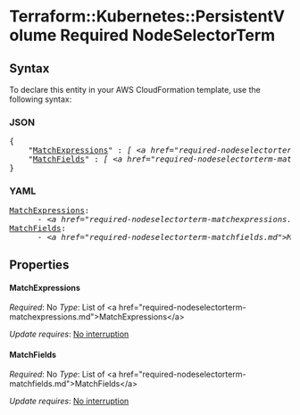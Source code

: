 # Terraform::Kubernetes::PersistentVolume Required NodeSelectorTerm

## Syntax

To declare this entity in your AWS CloudFormation template, use the following syntax:

### JSON

<pre>
{
    "<a href="#matchexpressions" title="MatchExpressions">MatchExpressions</a>" : <i>[ &lt;a href=&#34;required-nodeselectorterm-matchexpressions.md&#34;&gt;MatchExpressions&lt;/a&gt;, ... ]</i>,
    "<a href="#matchfields" title="MatchFields">MatchFields</a>" : <i>[ &lt;a href=&#34;required-nodeselectorterm-matchfields.md&#34;&gt;MatchFields&lt;/a&gt;, ... ]</i>
}
</pre>

### YAML

<pre>
<a href="#matchexpressions" title="MatchExpressions">MatchExpressions</a>: <i>
      - &lt;a href=&#34;required-nodeselectorterm-matchexpressions.md&#34;&gt;MatchExpressions&lt;/a&gt;</i>
<a href="#matchfields" title="MatchFields">MatchFields</a>: <i>
      - &lt;a href=&#34;required-nodeselectorterm-matchfields.md&#34;&gt;MatchFields&lt;/a&gt;</i>
</pre>

## Properties

#### MatchExpressions

_Required_: No
_Type_: List of &lt;a href=&#34;required-nodeselectorterm-matchexpressions.md&#34;&gt;MatchExpressions&lt;/a&gt;

_Update requires_: [No interruption](https://docs.aws.amazon.com/AWSCloudFormation/latest/UserGuide/using-cfn-updating-stacks-update-behaviors.html#update-no-interrupt)

#### MatchFields

_Required_: No
_Type_: List of &lt;a href=&#34;required-nodeselectorterm-matchfields.md&#34;&gt;MatchFields&lt;/a&gt;

_Update requires_: [No interruption](https://docs.aws.amazon.com/AWSCloudFormation/latest/UserGuide/using-cfn-updating-stacks-update-behaviors.html#update-no-interrupt)

